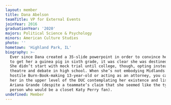 ```yaml
---
layout: member
title: Dana Abelson
teamTitle: VP for External Events
joinYear: 2016
graduationYear: '2020'
majors: Political Science & Psychology
minors: American Culture Studies
photo: ''
hometown: 'Highland Park, IL'
biography: >-
  Ever since Dana created a 35-slide powerpoint in order to convince her parents
  to get her a guinea pig in sixth grade, it was clear she was destined for law.
  She didn’t start with mock trial until college, though, opting instead to do
  theatre and debate in high school. When she’s not embodying Midlands’ favorite
  hostile Burn-Book-making 13-year-old or acting as an attorney, you can find
  her in the upper level of the DUC contemplating her existence and listening to
  Ariana Grande (despite a teammate’s claim that she seemed like the type of
  person who would be a closet Katy Perry fan).
undefined: Member
---
```


